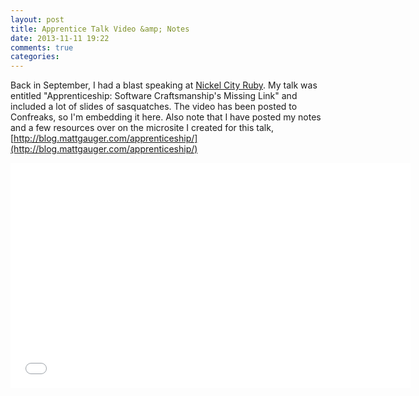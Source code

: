 ```yaml
---
layout: post
title: Apprentice Talk Video &amp; Notes
date: 2013-11-11 19:22
comments: true
categories: 
---
```


Back in September, I had a blast speaking at [Nickel City Ruby](http://nickelcityruby.com/). My talk was entitled "Apprenticeship: Software Craftsmanship's Missing Link" and included a lot of slides of sasquatches. The video has been posted to Confreaks, so I'm embedding it here. Also note that I have posted my notes and a few resources over on the microsite I created for this talk, [http://blog.mattgauger.com/apprenticeship/](http://blog.mattgauger.com/apprenticeship/)

<iframe width="640" height="360" src="//www.youtube.com/embed/zuL7rAwmwCY" frameborder="0" allowfullscreen></iframe>
